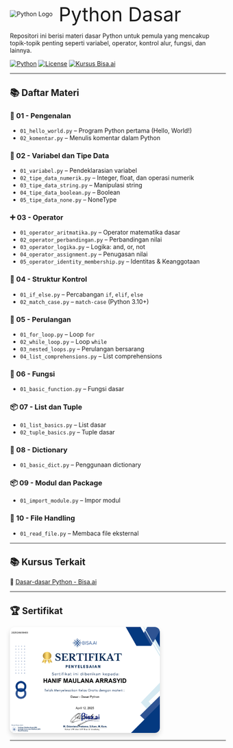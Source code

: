 # <div align="center">
  <img src="https://upload.wikimedia.org/wikipedia/commons/c/c3/Python-logo-notext.svg" alt="Python Logo" width="40" />  <span style="font-size: 45px; display: inline-block; vertical-align: middle; padding-left: 10px;">Python Dasar</span>
</div>



Repositori ini berisi materi dasar Python untuk pemula yang mencakup topik-topik penting seperti variabel, operator, kontrol alur, fungsi, dan lainnya.

[![Python](https://img.shields.io/badge/Made%20with-Python-blue?logo=python)](https://www.python.org/)
[![License](https://img.shields.io/badge/license-MIT-green.svg)](LICENSE)
[![Kursus Bisa.ai](https://img.shields.io/badge/Kursus-Bisa.ai-blueviolet)](https://bisa.ai/my_course/detail/1/128335)

---

## 📚 Daftar Materi

### 📌 01 - Pengenalan
- `01_hello_world.py` – Program Python pertama (Hello, World!)
- `02_komentar.py` – Menulis komentar dalam Python

### 🧮 02 - Variabel dan Tipe Data
- `01_variabel.py` – Pendeklarasian variabel
- `02_tipe_data_numerik.py` – Integer, float, dan operasi numerik
- `03_tipe_data_string.py` – Manipulasi string
- `04_tipe_data_boolean.py` – Boolean
- `05_tipe_data_none.py` – NoneType

### ➕ 03 - Operator
- `01_operator_aritmatika.py` – Operator matematika dasar
- `02_operator_perbandingan.py` – Perbandingan nilai
- `03_operator_logika.py` – Logika: and, or, not
- `04_operator_assignment.py` – Penugasan nilai
- `05_operator_identity_membership.py` – Identitas & Keanggotaan

### 🔁 04 - Struktur Kontrol
- `01_if_else.py` – Percabangan `if`, `elif`, `else`
- `02_match_case.py` – `match-case` (Python 3.10+)

### 🔂 05 - Perulangan
- `01_for_loop.py` – Loop `for`
- `02_while_loop.py` – Loop `while`
- `03_nested_loops.py` – Perulangan bersarang
- `04_list_comprehensions.py` – List comprehensions

### 🧠 06 - Fungsi
- `01_basic_function.py` – Fungsi dasar

### 📦 07 - List dan Tuple
- `01_list_basics.py` – List dasar
- `02_tuple_basics.py` – Tuple dasar

### 📘 08 - Dictionary
- `01_basic_dict.py` – Penggunaan dictionary

### 📦 09 - Modul dan Package
- `01_import_module.py` – Impor modul

### 📁 10 - File Handling
- `01_read_file.py` – Membaca file eksternal

---

## 📚 Kursus Terkait
📌 [Dasar-dasar Python - Bisa.ai](https://bisa.ai/my_course/detail/1/128335)

---

## 🏆 Sertifikat

<a href="Sertifikat/249_HANIF_MAULANA_ARRASYID.png" target="_blank">
  <img src="Sertifikat/249_HANIF_MAULANA_ARRASYID.png" alt="Sertifikat Dasar Python - Hanif Maulana Arrasyid" width="350" style="border-radius: 12px; box-shadow: 0 6px 12px rgba(0,0,0,0.15); transition: transform 0.3s ease;" onmouseover="this.style.transform='scale(1.02)'" onmouseout="this.style.transform='scale(1)'" />
</a>

---

